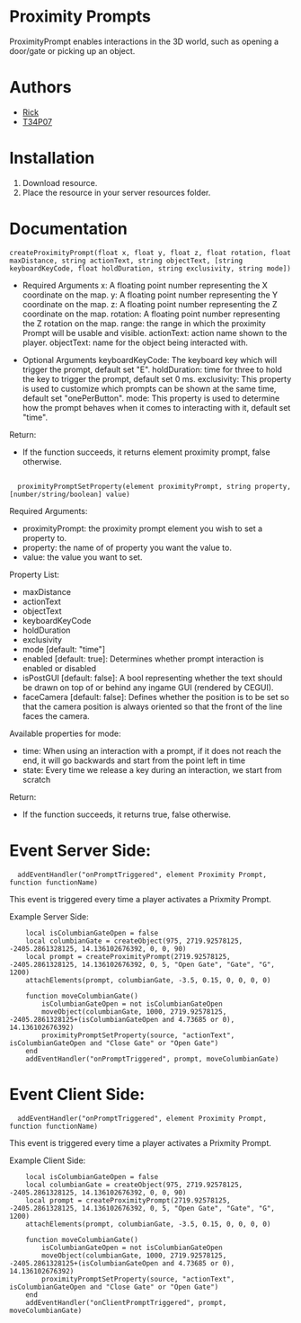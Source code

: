 
# Proximity Prompts
ProximityPrompt enables interactions in the 3D world, such as opening a door/gate or picking up an object.

# Authors
- [Rick](https://github.com/httpRick)
- [T34P07](https://github.com/T34P07)

# Installation
1. Download resource.
2. Place the resource in your server resources folder.

# Documentation

    createProximityPrompt(float x, float y, float z, float rotation, float maxDistance, string actionText, string objectText, [string keyboardKeyCode, float holdDuration, string exclusivity, string mode])

- Required Arguments
x: A floating point number representing the X coordinate on the map.
y: A floating point number representing the Y coordinate on the map.
z: A floating point number representing the Z coordinate on the map.
rotation: A floating point number representing the Z rotation on the map.
range: the range in which the proximity Prompt will be usable and visible.
actionText: action name shown to the player.
objectText: name for the object being interacted with.

- Optional Arguments
keyboardKeyCode: The keyboard key which will trigger the prompt, default set "E".
holdDuration: time for three to hold the key to trigger the prompt, default set 0 ms.
exclusivity: This property is used to customize which prompts can be shown at the same time, default set "onePerButton".
mode: This property is used to determine how the prompt behaves when it comes to interacting with it, default set "time".

Return:
- If the function succeeds, it returns element proximity prompt, false otherwise.
##
      proximityPromptSetProperty(element proximityPrompt, string property, [number/string/boolean] value)

Required Arguments:
- proximityPrompt: the proximity prompt element you wish to set a property to.
- property: the name of of property you want the value to.
- value: the value you want to set.

Property List:
- maxDistance
- actionText
- objectText
- keyboardKeyCode
- holdDuration
- exclusivity
- mode [default: "time"]
- enabled [default: true]: Determines whether prompt interaction is enabled or disabled
- isPostGUI [default: false]: A bool representing whether the text should be drawn on top of or behind any ingame GUI (rendered by CEGUI).
- faceCamera [default: false]: Defines whether the position is to be set so that the camera position is always oriented so that the front of the line faces the camera.

Available properties for mode:
- time: When using an interaction with a prompt, if it does not reach the end, it will go backwards and start from the point left in time
- state: Every time we release a key during an interaction, we start from scratch

Return:
- If the function succeeds, it returns true, false otherwise.
##
# Event Server Side:

      addEventHandler("onPromptTriggered", element Proximity Prompt, function functionName)

This event is triggered every time a player activates a Prixmity Prompt.

Example Server Side:
        
        local isColumbianGateOpen = false
        local columbianGate = createObject(975, 2719.92578125, -2405.2861328125, 14.136102676392, 0, 0, 90)
        local prompt = createProximityPrompt(2719.92578125, -2405.2861328125, 14.136102676392, 0, 5, "Open Gate", "Gate", "G", 1200)
        attachElements(prompt, columbianGate, -3.5, 0.15, 0, 0, 0, 0)

        function moveColumbianGate()
            isColumbianGateOpen = not isColumbianGateOpen
            moveObject(columbianGate, 1000, 2719.92578125, -2405.2861328125+(isColumbianGateOpen and 4.73685 or 0), 14.136102676392)
            proximityPromptSetProperty(source, "actionText", isColumbianGateOpen and "Close Gate" or "Open Gate")
        end
        addEventHandler("onPromptTriggered", prompt, moveColumbianGate)

# Event Client Side:

      addEventHandler("onPromptTriggered", element Proximity Prompt, function functionName)

This event is triggered every time a player activates a Prixmity Prompt.

Example Client Side:
        
        local isColumbianGateOpen = false
        local columbianGate = createObject(975, 2719.92578125, -2405.2861328125, 14.136102676392, 0, 0, 90)
        local prompt = createProximityPrompt(2719.92578125, -2405.2861328125, 14.136102676392, 0, 5, "Open Gate", "Gate", "G", 1200)
        attachElements(prompt, columbianGate, -3.5, 0.15, 0, 0, 0, 0)

        function moveColumbianGate()
            isColumbianGateOpen = not isColumbianGateOpen
            moveObject(columbianGate, 1000, 2719.92578125, -2405.2861328125+(isColumbianGateOpen and 4.73685 or 0), 14.136102676392)
            proximityPromptSetProperty(source, "actionText", isColumbianGateOpen and "Close Gate" or "Open Gate")
        end
        addEventHandler("onClientPromptTriggered", prompt, moveColumbianGate)
